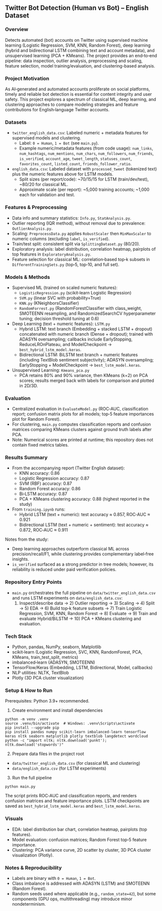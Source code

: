 ## Twitter Bot Detection (Human vs Bot) – English Dataset

### Overview
Detects automated (bot) accounts on Twitter using supervised machine learning (Logistic Regression, SVM, KNN, Random Forest), deep learning (hybrid and bidirectional LSTM combining text and account metadata), and unsupervised learning (PCA + KMeans). The project provides an end‑to‑end pipeline: data inspection, outlier analysis, preprocessing and scaling, feature selection, model training/evaluation, and clustering-based analysis.

### Project Motivation
As AI‑generated and automated accounts proliferate on social platforms, timely and reliable bot detection is essential for content integrity and user safety. This project explores a spectrum of classical ML, deep learning, and clustering approaches to compare modeling strategies and feature contributions for English‑language Twitter accounts.

### Datasets
- `twitter_english_data.csv`: Labeled numeric + metadata features for supervised models and clustering.
  - Label: `0 = Human`, `1 = Bot` (see `main.py`).
  - Example numeric/metadata features (from code usage): `num_links`, `num_hashtags`, `num_mentions`, `num_chars`, `num_followers`, `num_friends`, `is_verified`, `account_age`, `tweet_length`, `statuses_count`, `favorites_count`, `listed_count`, `friends_follower_ratio`.
- `english_data.csv`: Labeled dataset with `processed_tweet` (tokenized text) plus the numeric features above for LSTM models.
  - Split sizes (per report/code): ~70/15/15 for LSTM (train/dev/test), ~80/20 for classical ML.
  - Approximate scale (per report): ~5,000 training accounts; ~1,000 each for validation and test.

### Features & Preprocessing
- Data info and summary statistics: `Info.py`, `StatAnalysis.py`.
- Outlier reporting (IQR method), without removal due to prevalence: `OutlierAnalysis.py`.
- Scaling: `PreprocessData.py` applies `RobustScaler` then `MinMaxScaler` to numeric columns (excluding `label`, `is_verified`).
- Train/test split: consistent split via `SplittingDataset.py` (80/20).
- Exploratory analysis: label distribution, correlation heatmap, pairplots of top features in `ExploratoryAnalysis.py`.
- Feature selection for classical ML: correlation‑based top‑k subsets in `DifferentTrainingSets.py` (top‑5, top‑10, and full set).

### Models & Methods
- Supervised ML (trained on scaled numeric features):
  - `LogisticRegression.py` (scikit‑learn Logistic Regression)
  - `SVM.py` (linear SVC with probability=True)
  - `KNN.py` (KNeighborsClassifier)
  - `RandomForrest.py` (RandomForestClassifier with class_weight, SMOTEENN resampling, and RandomizedSearchCV hyperparameter tuning; decision threshold tuning at 0.6)
- Deep Learning (text + numeric features): `LSTM.py`
  - Hybrid LSTM: text branch (Embedding + stacked LSTM + dropout) concatenated with numeric branch (Dense + dropout); trained with ADASYN oversampling; callbacks include EarlyStopping, ReduceLROnPlateau, and ModelCheckpoint → `best_hybrid_lstm_model.keras`.
  - Bidirectional LSTM: BiLSTM text branch + numeric features (including TextBlob sentiment subjectivity); ADASYN oversampling; EarlyStopping + ModelCheckpoint → `best_lstm_model.keras`.
- Unsupervised Learning: `Kmeans_pca.py`
  - PCA retains 80% and 90% variance, then KMeans (k=2) on PCA scores; results merged back with labels for comparison and plotted in 2D/3D.

### Evaluation
- Centralized evaluation in `EvaluateModel.py` (ROC‑AUC, classification report; confusion matrix plots for all models; top‑5 feature importances plot for Random Forest).
- For clustering, `main.py` computes classification reports and confusion matrices comparing KMeans clusters against ground truth labels after PCA.
- Note: Numerical scores are printed at runtime; this repository does not contain fixed metrics tables.

### Results Summary
- From the accompanying report (Twitter English dataset):
  - KNN accuracy: 0.86
  - Logistic Regression accuracy: 0.87
  - SVM (RBF) accuracy: 0.87
  - Random Forest accuracy: 0.86
  - Bi‑LSTM accuracy: 0.87
  - PCA + KMeans clustering accuracy: 0.88 (highest reported in the study)
- From `training.ipynb` runs:
  - Hybrid LSTM (text + numeric): test accuracy ≈ 0.857, ROC‑AUC ≈ 0.921
  - Bidirectional LSTM (text + numeric + sentiment): test accuracy ≈ 0.872, ROC‑AUC ≈ 0.911

Notes from the study:
- Deep learning approaches outperform classical ML across precision/recall/F1, while clustering provides complementary label‑free insights.
- `is_verified` surfaced as a strong predictor in tree models; however, its reliability is reduced under paid verification policies.

### Repository Entry Points
- `main.py` orchestrates the full pipeline on `data/twitter_english_data.csv` and runs LSTM experiments on `data/english_data.csv`:
  1) Inspect/describe data → 2) Outlier reporting → 3) Scaling → 4) Split → 5) EDA → 6) Build top‑k feature subsets → 7) Train Logistic Regression, SVM, KNN, Random Forest → 8) Evaluate → 9) Train and evaluate Hybrid/BiLSTM → 10) PCA + KMeans clustering and evaluation.

### Tech Stack
- Python, pandas, NumPy, seaborn, Matplotlib
- scikit‑learn (Logistic Regression, SVC, KNN, RandomForest, PCA, KMeans, train_test_split, metrics)
- imbalanced‑learn (ADASYN, SMOTEENN)
- TensorFlow/Keras (Embedding, LSTM, Bidirectional, Model, callbacks)
- NLP utilities: NLTK, TextBlob
- Plotly (3D PCA cluster visualization)

### Setup & How to Run
Prerequisites: Python 3.9+ recommended.

1) Create environment and install dependencies
```
python -m venv .venv
source .venv/bin/activate  # Windows: .venv\Scripts\activate
pip install --upgrade pip
pip install pandas numpy scikit-learn imbalanced-learn tensorflow keras nltk seaborn matplotlib plotly textblob langdetect wordcloud
python -c "import nltk; nltk.download('punkt'); nltk.download('stopwords')"
```

2) Prepare data files in the project root
- `data/twitter_english_data.csv` (for classical ML and clustering)
- `data/english_data.csv` (for LSTM experiments)

3) Run the full pipeline
```
python main.py
```
The script prints ROC‑AUC and classification reports, and renders confusion matrices and feature importance plots. LSTM checkpoints are saved as `best_hybrid_lstm_model.keras` and `best_lstm_model.keras`.

### Visuals
- EDA: label distribution bar chart, correlation heatmap, pairplots (top features).
- Model evaluation: confusion matrices; Random Forest top‑5 feature importance.
- Clustering: PCA variance curve, 2D scatter by cluster, 3D PCA cluster visualization (Plotly).

### Notes & Reproducibility
- Labels are binary with `0 = Human`, `1 = Bot`.
- Class imbalance is addressed with ADASYN (LSTM) and SMOTEENN (Random Forest).
- Random seeds used where applicable (e.g., `random_state=42`), but some components (GPU ops, multithreading) may introduce minor nondeterminism.




